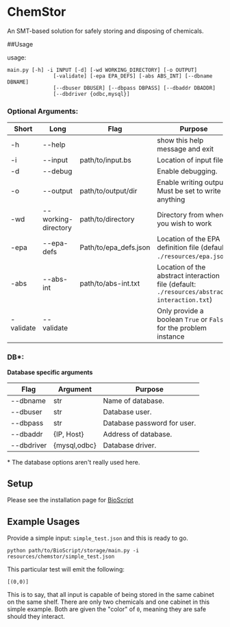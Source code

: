 # ChemStor
An SMT-based solution for safely storing and disposing of chemicals.

##Usage

usage: 
```
main.py [-h] -i INPUT [-d] [-wd WORKING_DIRECTORY] [-o OUTPUT]
               [-validate] [-epa EPA_DEFS] [-abs ABS_INT] [--dbname DBNAME]
               [--dbuser DBUSER] [--dbpass DBPASS] [--dbaddr DBADDR]
               [--dbdriver {odbc,mysql}]
```

### Optional Arguments:

| Short             | Long                  | Flag                                      | Purpose                                               |
| ------------------|-----------------------|-------------------------------------------|-------------------------------------------------------|
| -h                | --help                |                                           | show this help message and exit                       |
| -i                | --input               | path/to/input.bs                          | Location of input file                                |
| -d                | --debug               |                                           | Enable debugging.                                     |
| -o                | --output              | path/to/output/dir                        | Enable writing output. Must be set to write anything  |
| -wd               | --working-directory   | path/to/directory                         | Directory from where you wish to work                 |
| -epa              | --epa-defs            | Path/to/epa_defs.json         | Location of the EPA definition file (default: `./resources/epa.json`)                         |
| -abs              | --abs-int             | path/to/abs-int.txt           | Location of the abstract interaction file (default: `./resources/abstract-interaction.txt`)   |
| -validate         | --validate            |                                           | Only provide a boolean `True` or `False` for the problem instance |

### DB*:
**Database specific arguments**

| Flag              | Argument      | Purpose                                   |
|-------------------|---------------|-------------------------------------------|
| --dbname          | str           | Name of database.                         |
| --dbuser          | str           | Database user.                            |
| --dbpass          | str           | Database password for user.               |
| --dbaddr          | {IP, Host}    | Address of database.                      |
| --dbdriver        | {mysql,odbc}  | Database driver.                          |

\* The database options aren't really used here.

## Setup
Please see the installation page for [BioScript](https://github.com/lilott8/BioScript)

## Example Usages

Provide a simple input: `simple_test.json` and this is ready to go.

```python path/to/BioScript/storage/main.py -i resources/chemstor/simple_test.json```

This particular test will emit the following:

 `[(0,0)]`
 
 This is to say, that all input is capable of being stored in the same cabinet on the same shelf.
 There are only two chemicals and one cabinet in this simple example.
 Both are given the "color" of `0`, meaning they are safe should they interact.